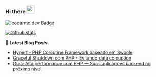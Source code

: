 ### Hi there <a href="https://www.gautamkrishnar.com/"><img src="https://media.giphy.com/media/hvRJCLFzcasrR4ia7z/giphy.gif" width="25px"></a>

[![leocarmo.dev Badge](https://img.shields.io/badge/leocarmo-.dev-blue)](http://leocarmo.dev)

[![Github stats](https://github-readme-stats.vercel.app/api?username=leocarmo&show_icons=true&include_all_commits=true&count_private=true)](https://github.com/leocarmo) 

📕 **Latest Blog Posts**

<!-- BLOG-POST-LIST:START -->
- [Hyperf - PHP Coroutine Framework baseado em Swoole](https://leocarmo.dev/hyperf-php-coroutine-framework-baseado-em-swoole)
- [Graceful Shutdown com PHP - Evitando data corruption](https://leocarmo.dev/graceful-shutdown-com-php-evitando-data-corruption)
- [Guia: Alta performance com PHP — Suas aplicações backend no próximo nível](https://leocarmo.dev/guia-alta-performance-com-php-suas-aplicacoes-backend-no-proximo-nivel)
<!-- BLOG-POST-LIST:END -->
